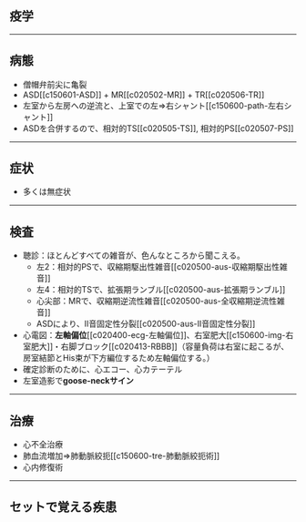 ## 疫学
---
## 病態
- 僧帽弁前尖に亀裂
- ASD[[c150601-ASD]] + MR[[c020502-MR]] + TR[[c020506-TR]]
- 左室から左房への逆流と、上室での左⇒右シャント[[c150600-path-左右シャント]]
- ASDを合併するので、相対的TS[[c020505-TS]], 相対的PS[[c020507-PS]]
---
## 症状
- 多くは無症状
---
## 検査
- 聴診：ほとんどすべての雑音が、色んなところから聞こえる。
	- 左2：相対的PSで、収縮期駆出性雑音[[c020500-aus-収縮期駆出性雑音]]
	- 左4：相対的TSで、拡張期ランブル[[c020500-aus-拡張期ランブル]]
	- 心尖部：MRで、収縮期逆流性雑音[[c020500-aus-全収縮期逆流性雑音]]
	- ASDにより、II音固定性分裂[[c020500-aus-II音固定性分裂]]
- 心電図：**左軸偏位**[[c020400-ecg-左軸偏位]]、右室肥大[[c150600-img-右室肥大]]・右脚ブロック[[c020413-RBBB]]（容量負荷は右室に起こるが、房室結節とHis束が下方編位するため左軸偏位する。）
- 確定診断のために、心エコー、心カテーテル
- 左室造影で**goose-neckサイン**
---
## 治療
- 心不全治療
- 肺血流増加⇒肺動脈絞扼[[c150600-tre-肺動脈絞扼術]]
- 心内修復術
---
## セットで覚える疾患
